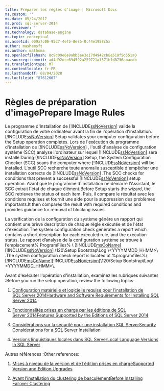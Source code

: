 ```yaml
---
title: Préparer les règles d’image | Microsoft Docs
ms.custom: ''
ms.date: 05/24/2017
ms.prod: sql-server-2014
ms.reviewer: ''
ms.technology: database-engine
ms.topic: conceptual
ms.assetid: 609a7c06-9527-4ef5-8e75-0c44e1958c5a
author: mashamsft
ms.author: mathoma
ms.openlocfilehash: 8c9c09e6e9abb3ee3e17d4942cb8e518f5d551a0
ms.sourcegitcommit: ad4d92dce894592a259721a1571b1d8736abacdb
ms.translationtype: MT
ms.contentlocale: fr-FR
ms.lasthandoff: 08/04/2020
ms.locfileid: "87612667"
---
```

# <a name="prepare-image-rules"></a><span data-ttu-id="b2ac2-102">Règles de préparation d'image</span><span class="sxs-lookup"><span data-stu-id="b2ac2-102">Prepare Image Rules</span></span>
  <span data-ttu-id="b2ac2-103">Le programme d'installation de [!INCLUDE[ssNoVersion](../../includes/ssnoversion-md.md)] valide la configuration de votre ordinateur avant la fin de l'opération d'installation.</span><span class="sxs-lookup"><span data-stu-id="b2ac2-103">[!INCLUDE[ssNoVersion](../../includes/ssnoversion-md.md)] Setup validates your computer configuration before the Setup operation completes.</span></span> <span data-ttu-id="b2ac2-104">Lors de l'exécution du programme d'installation de [!INCLUDE[ssNoVersion](../../includes/ssnoversion-md.md)] , l'outil d'analyse de configuration système (SCC) analyse l'ordinateur sur lequel [!INCLUDE[ssNoVersion](../../includes/ssnoversion-md.md)] sera installé.</span><span class="sxs-lookup"><span data-stu-id="b2ac2-104">During [!INCLUDE[ssNoVersion](../../includes/ssnoversion-md.md)] Setup, the System Configuration Checker (SCC) scans the computer where [!INCLUDE[ssNoVersion](../../includes/ssnoversion-md.md)] will be installed.</span></span> <span data-ttu-id="b2ac2-105">L'outil SCC recherche toute anomalie susceptible d'empêcher une installation correcte de [!INCLUDE[ssNoVersion](../../includes/ssnoversion-md.md)] .</span><span class="sxs-lookup"><span data-stu-id="b2ac2-105">The SCC checks for conditions that prevent a successful [!INCLUDE[ssNoVersion](../../includes/ssnoversion-md.md)] setup operation.</span></span> <span data-ttu-id="b2ac2-106">Avant que le programme d'installation ne démarre l'Assistant, le SCC extrait l'état de chaque élément.</span><span class="sxs-lookup"><span data-stu-id="b2ac2-106">Before Setup starts the wizard, the SCC retrieves the status of each item.</span></span> <span data-ttu-id="b2ac2-107">Puis, il compare le résultat avec les conditions requises et fournit une aide pour la suppression des problèmes importants.</span><span class="sxs-lookup"><span data-stu-id="b2ac2-107">It then compares the result with required conditions and provides guidance for removal of blocking issues.</span></span>  
  
 <span data-ttu-id="b2ac2-108">La vérification de la configuration du système génère un rapport qui contient une brève description de chaque règle exécutée et de l'état d'exécution.</span><span class="sxs-lookup"><span data-stu-id="b2ac2-108">The system configuration check generates a report which contains a short description for each executed rule, and the execution status.</span></span> <span data-ttu-id="b2ac2-109">Le rapport d’analyse de la configuration système se trouve à l’emplacement% ProgramFiles% \\ [!INCLUDE[msCoName](../../includes/msconame-md.md)] [!INCLUDE[ssNoVersion](../../includes/ssnoversion-md.md)] \120\Setup Bootstrap\Log \\<YYYYMMDD_HHMM>\\ .</span><span class="sxs-lookup"><span data-stu-id="b2ac2-109">The system configuration check report is located at %programfiles%\\[!INCLUDE[msCoName](../../includes/msconame-md.md)][!INCLUDE[ssNoVersion](../../includes/ssnoversion-md.md)]\120\Setup Bootstrap\Log\\<YYYYMMDD_HHMM>\\.</span></span>  
  
 <span data-ttu-id="b2ac2-110">Avant d'exécuter l'opération d'installation, examinez les rubriques suivantes :</span><span class="sxs-lookup"><span data-stu-id="b2ac2-110">Before you run the setup operation, review the following topics:</span></span>  
  
1.  [<span data-ttu-id="b2ac2-111">Configuration matérielle et logicielle requise pour l’installation de SQL Server 2014</span><span class="sxs-lookup"><span data-stu-id="b2ac2-111">Hardware and Software Requirements for Installing SQL Server 2014</span></span>](hardware-and-software-requirements-for-installing-sql-server.md)  
  
2.  [<span data-ttu-id="b2ac2-112">Fonctionnalités prises en charge par les éditions de SQL Server 2014</span><span class="sxs-lookup"><span data-stu-id="b2ac2-112">Features Supported by the Editions of SQL Server 2014</span></span>](../../../2014/getting-started/features-supported-by-the-editions-of-sql-server-2014.md)  
  
3.  [<span data-ttu-id="b2ac2-113">Considérations sur la sécurité pour une installation SQL Server</span><span class="sxs-lookup"><span data-stu-id="b2ac2-113">Security Considerations for a SQL Server Installation</span></span>](../../../2014/sql-server/install/security-considerations-for-a-sql-server-installation.md)  
  
4.  [<span data-ttu-id="b2ac2-114">Versions linguistiques locales dans SQL Server</span><span class="sxs-lookup"><span data-stu-id="b2ac2-114">Local Language Versions in SQL Server</span></span>](../../../2014/sql-server/install/local-language-versions-in-sql-server.md)  
  
 <span data-ttu-id="b2ac2-115">Autres références :</span><span class="sxs-lookup"><span data-stu-id="b2ac2-115">Other references:</span></span>  
  
1.  [<span data-ttu-id="b2ac2-116">Mises à niveau de la version et de l’édition prises en charge</span><span class="sxs-lookup"><span data-stu-id="b2ac2-116">Supported Version and Edition Upgrades</span></span>](../../database-engine/install-windows/supported-version-and-edition-upgrades.md)  
  
2.  [<span data-ttu-id="b2ac2-117">Avant l'installation du clustering de basculement</span><span class="sxs-lookup"><span data-stu-id="b2ac2-117">Before Installing Failover Clustering</span></span>](../failover-clusters/install/before-installing-failover-clustering.md)  
  
  
